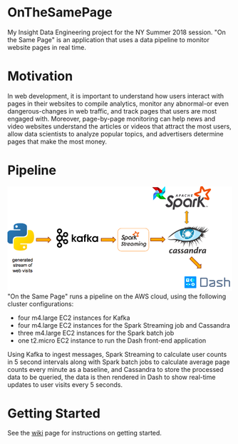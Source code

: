 # OnTheSamePage
My Insight Data Engineering project for the NY Summer 2018 session. "On the Same Page" is an application that uses a data pipeline to monitor website pages in real time.

# Motivation
In web development, it is important to understand how users interact with pages in their websites to compile analytics, monitor any abnormal-or even dangerous-changes in web traffic, and track pages that users are most engaged with. Moreover, page-by-page monitoring can help news and video websites understand the articles or videos that attract the most users, allow data scientists to analyze popular topics, and advertisers determine pages that make the most money.

# Pipeline
![alt text](img/pipeline.png)
"On the Same Page" runs a pipeline on the AWS cloud, using the following cluster configurations:

* four m4.large EC2 instances for Kafka
* four m4.large EC2 instances for the Spark Streaming job and Cassandra 
* three m4.large EC2 instances for the Spark batch job
* one t2.micro EC2 instance to run the Dash front-end application

Using Kafka to ingest messages, Spark Streaming to calculate user counts in 5 second intervals along with Spark batch jobs to calculate average page counts every minute as a baseline, and Cassandra to store the processed data to be queried, the data is then rendered in Dash to show real-time updates to user visits every 5 seconds.

# Getting Started
See the [wiki](https://github.com/agdsouza/OnTheSamePage/wiki/Getting-Started) page for instructions on getting started.
